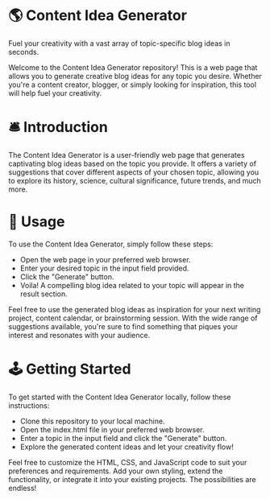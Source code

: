 # 🌎 Content Idea Generator
Fuel your creativity with a vast array of topic-specific blog ideas in seconds.

Welcome to the Content Idea Generator repository! This is a web page that allows you to generate creative blog ideas for any topic you desire. Whether you're a content creator, blogger, or simply looking for inspiration, this tool will help fuel your creativity.

# 🛎️ Introduction
The Content Idea Generator is a user-friendly web page that generates captivating blog ideas based on the topic you provide. It offers a variety of suggestions that cover different aspects of your chosen topic, allowing you to explore its history, science, cultural significance, future trends, and much more.

# 🤌 Usage
To use the Content Idea Generator, simply follow these steps:

* Open the web page in your preferred web browser.
* Enter your desired topic in the input field provided.
* Click the "Generate" button.
* Voila! A compelling blog idea related to your topic will appear in the result section.

Feel free to use the generated blog ideas as inspiration for your next writing project, content calendar, or brainstorming session. With the wide range of suggestions available, you're sure to find something that piques your interest and resonates with your audience.

# 🕹️ Getting Started
To get started with the Content Idea Generator locally, follow these instructions:

* Clone this repository to your local machine.
* Open the index.html file in your preferred web browser.
* Enter a topic in the input field and click the "Generate" button.
* Explore the generated content ideas and let your creativity flow!

Feel free to customize the HTML, CSS, and JavaScript code to suit your preferences and requirements. Add your own styling, extend the functionality, or integrate it into your existing projects. The possibilities are endless!


